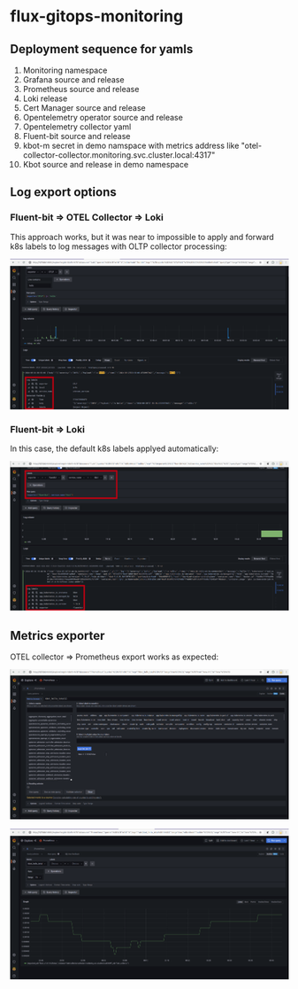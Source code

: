 # flux-gitops-monitoring

## Deployment sequence for yamls

1. Monitoring namespace
2. Grafana source and release
3. Prometheus source and release
4. Loki release
5. Cert Manager source and release
6. Opentelemetry operator source and release
7. Opentelemetry collector yaml
8. Fluent-bit source and release
9. kbot-m secret in demo namspace with metrics address like "otel-collector-collector.monitoring.svc.cluster.local:4317"
10. Kbot source and release in demo namespace

## Log export options

### Fluent-bit => OTEL Collector => Loki

This approach works, but it was near to impossible to apply and forward k8s labels to log messages with OLTP collector processing:

![Image](doc/images/FB-OTEL-LOKI.png)

### Fluent-bit => Loki

In this case, the default k8s labels applyed automatically:

![Image](doc/images/FB-Loki.png)

## Metrics exporter

OTEL collector => Prometheus export works as expected:

![Image](doc/images/Prometheus-1.png)

![Image](doc/images/Prometheus-2.png)
